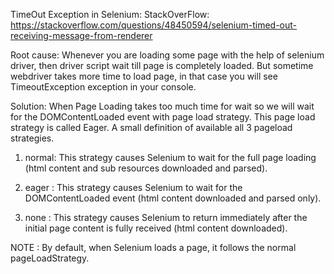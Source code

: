 TimeOut Exception in Selenium:
StackOverFlow: https://stackoverflow.com/questions/48450594/selenium-timed-out-receiving-message-from-renderer

Root cause: Whenever you are loading some page with the help of selenium driver,  then driver script wait till page is completely loaded. But sometime webdriver takes more time to load page, in that case you will see TimeoutException exception in your console.

Solution: When Page Loading takes too much time for wait so we will wait for the DOMContentLoaded event with page load strategy. This page load strategy is called Eager. A small definition of available all 3 pageload strategies.

1. normal: This strategy causes Selenium to wait for the full page loading (html content and sub resources downloaded and parsed).

2. eager : This strategy causes Selenium to wait for the DOMContentLoaded event (html content downloaded and parsed only).

3. none : This strategy causes Selenium to return immediately after the initial page content is fully received (html content downloaded).

NOTE : By default, when Selenium loads a page, it follows the normal pageLoadStrategy.